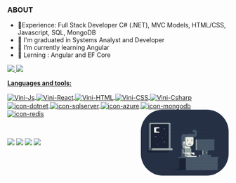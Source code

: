 ### ABOUT
- 🌱Experience: Full Stack Developer C# (.NET), MVC Models, HTML/CSS, Javascript, SQL, MongoDB
- 📝 I'm graduated in Systems Analyst and Developer
- 🌱 I’m currently learning Angular
- 📕 Lerning : Angular and EF Core

<div>
  <a href="https://github.com/vini-sousa">
  <img height="180em" src="https://github-readme-stats.vercel.app/api?username=vini-sousa&show_icons=true&theme=gotham&include_all_commits=true&count_private=true"/>
  <img height="180em" src="https://github-readme-stats.vercel.app/api/top-langs/?username=vini-sousa&layout=compact&langs_count=7&theme=gotham"/>
</div>

**Languages and tools:**
<div style="display: inline_block">
  <!-- JavaScript -->
  <img align="center" alt="Vini-Js" height="50" width="40" src="https://cdn.jsdelivr.net/gh/devicons/devicon/icons/javascript/javascript-plain.svg">
  <!-- React -->
  <img align="center" alt="Vini-React" height="50" width="40" src="https://cdn.jsdelivr.net/gh/devicons/devicon/icons/react/react-original.svg">
  <!-- HTML5 -->
  <img align="center" alt="Vini-HTML" height="50" width="40" src="https://cdn.jsdelivr.net/gh/devicons/devicon/icons/html5/html5-original.svg">
  <!-- CSS3 -->
  <img align="center" alt="Vini-CSS" height="50" width="40" src="https://cdn.jsdelivr.net/gh/devicons/devicon/icons/css3/css3-original.svg">
  <!-- C# -->
  <img align="center" alt="Vini-Csharp" height="50" width="40" src="https://cdn.jsdelivr.net/gh/devicons/devicon/icons/csharp/csharp-line.svg">
  <!-- .NET Core -->
  <img align="center" alt="icon-dotnet" height="50" width="40" src="https://cdn.jsdelivr.net/gh/devicons/devicon/icons/dotnetcore/dotnetcore-original.svg">
  <!-- SQL Server -->
  <img align="center" alt="icon-sqlserver" height="50" width="40" src="https://cdn.jsdelivr.net/gh/devicons/devicon/icons/microsoftsqlserver/microsoftsqlserver-plain-wordmark.svg">
  <!-- Azure -->
  <img align="center" alt="icon-azure" height="50" width="40" src="https://cdn.jsdelivr.net/gh/devicons/devicon/icons/azure/azure-original-wordmark.svg">
  <!-- MongoDB -->
  <img align="center" alt="icon-mongodb" height="50" width="40" src="https://cdn.jsdelivr.net/gh/devicons/devicon/icons/mongodb/mongodb-original-wordmark.svg">
  <!-- Redis -->
  <img align="center" alt="icon-redis" height="50" width="40" src="https://cdn.jsdelivr.net/gh/devicons/devicon/icons/redis/redis-original-wordmark.svg">
  <!-- Profile Pic -->
  <img align="right" alt="Vini-pic" height="150" style="border-radius:50px;" src="https://github.com/vini-sousa/vini-sousa/blob/main/avatar-github.gif?width=676&height=676">
</div>
  
  ##

<br>
<div> 
  <a href="https://instagram.com/viniciuss.oliveiraa" target="_blank"><img src="https://img.shields.io/badge/-Instagram-%23E4405F?style=for-the-badge&logo=instagram&logoColor=white" target="_blank"></a>
 <a href="https://discord.gg/PQCKsEp23s" target="_blank"><img src="https://img.shields.io/badge/Discord-7289DA?style=for-the-badge&logo=discord&logoColor=white" target="_blank"></a> 
  <a href = "mailto:vinicius.osousa@outlook.com"><img src="https://img.shields.io/badge/Microsoft_Outlook-0078D4?style=for-the-badge&logo=microsoft-outlook&logoColor=white" target="_blank"></a>
  <a href="https://www.linkedin.com/in/viniciuss-oliveiraa" target="_blank"><img src="https://img.shields.io/badge/-LinkedIn-%230077B5?style=for-the-badge&logo=linkedin&logoColor=white" target="_blank"></a> 
